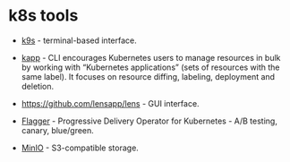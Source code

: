 # k8s tools

* [k9s](k9s.md) - terminal-based interface.
  
* [kapp](https://carvel.dev/kapp/) - CLI encourages Kubernetes users to manage resources in bulk by working with “Kubernetes applications” (sets of resources with the same label). It focuses on resource diffing, labeling, deployment and deletion.
* <https://github.com/lensapp/lens> - GUI interface.
* [Flagger](https://flagger.app/) - Progressive Delivery Operator for Kubernetes - A/B testing, canary, blue/green.
* [MinIO](https://min.io) - S3-compatible storage.